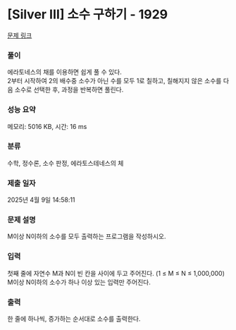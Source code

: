 # [Silver III] 소수 구하기 - 1929 

[문제 링크](https://www.acmicpc.net/problem/1929) 

### 풀이

에라토네스의 채를 이용하면 쉽게 풀 수 있다.</br>
2부터 시작하여 2의 배수중 소수가 아닌 수를 모두 1로 칠하고, 칠해지지 않은 소수를 다음 소수로 선택한 후, 과정을 반복하면 풀린다.

### 성능 요약

메모리: 5016 KB, 시간: 16 ms

### 분류

수학, 정수론, 소수 판정, 에라토스테네스의 체

### 제출 일자

2025년 4월 9일 14:58:11

### 문제 설명

<p>M이상 N이하의 소수를 모두 출력하는 프로그램을 작성하시오.</p>

### 입력 

 <p>첫째 줄에 자연수 M과 N이 빈 칸을 사이에 두고 주어진다. (1 ≤ M ≤ N ≤ 1,000,000) M이상 N이하의 소수가 하나 이상 있는 입력만 주어진다.</p>

### 출력 

 <p>한 줄에 하나씩, 증가하는 순서대로 소수를 출력한다.</p>

